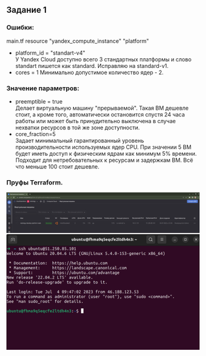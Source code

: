 ## Задание 1  
### Ошибки:  
main.tf
resource "yandex_compute_instance" "platform"
- platform_id = "standart-v4"  
У Yandex Cloud доступно всего 3 стандартных платформы и слово standart пишется как standard. Исправляю на standard-v1.  
- cores = 1
Минимально допустимое количество ядер - 2.  

### Значение параметров:  
- preemptible = true  
Делает виртуальную машину "прерываемой". Такая ВМ дешевле стоит, а кроме того, автоматически остановится спустя 24 часа работы или может быть принудительно выключена в случае нехватки ресурсов в той же зоне доступности.  
- core_fraction=5  
Задает минимальный гарантированный уровень производительности используемых ядер CPU. При значении 5 ВМ будет иметь доступ к физическим ядрам как минимум 5% времени. Подходит для нетребовательных к ресурсам и задержкам ВМ. Всё что меньше 100 стоит дешевле.  

### Пруфы Terraform.  
![vm_is_ready](../img/tf-vm-done.png)
![ssh_is_ok](../img/tf-ssh-done.png)

